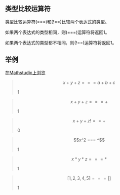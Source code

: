 
## 类型比较运算符

类型比较运算符(===)和(!==)比较两个表达式的类型。

如果两个表达式的类型相同，则(===)运算符将返回1。

如果两个表达式的类型都不相同，则(!==)运算符将返回1。


## 举例

[在Mathstudio上浏览](http://mathstud.io/?input[0]=eCt5K3ogPT09IGErYitj&input[1]=eCt5K3ogPT09ICs%3D&input[2]=eCt5K3ogIT09ICs%3D&input[3]=eF4yID09PSBe&input[4]=eCp5KnogPT09ICo%3D&input[5]=WzEsMiwzLDQsNV0gPT09IFtd)


> ```math
> x+y+z === a+b+c
> ```
>
> $1$

> ```math
> x+y+z === +
> ```
>
> $1$

> ```math
> x+y+z !== +
> ```
>
> $0$

> ```math
> x^2 === ^
> ```
>
> $1$

> ```math
> x*y*z === *
> ```
>
> $1$

> ```math
> [1, 2, 3, 4, 5] === []
> ```
>
> $1$